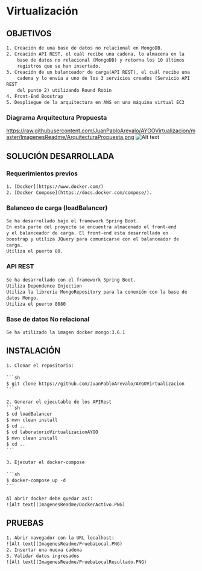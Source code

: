 # Virtualización

## OBJETIVOS
	1. Creación de una base de datos no relacional en MongoDB.
	2. Creación API REST, el cuál recibe una cadena, lo almacena en la 
		base de datos no relacional (MongoDB) y retorna los 10 últimos 
		registros que se han insertado.
	3. Creación de un balanceador de carga(API REST), el cuál recibe una 
		cadena y lo envia a uno de los 3 servicios creados (Servicio API REST 
		del punto 2) utilizando Round Robin
	4. Front-End Boostrap
	5. Despliegue de la arquitectura en AWS en una máquina virtual EC3
	
### Diagrama Arquitectura Propuesta
https://raw.githubusercontent.com/JuanPabloArevalo/AYGOVirtualizacion/master/ImagenesReadme/ArquitecturaPropuesta.png
	![Alt text](https://raw.githubusercontent.com/JuanPabloArevalo/AYGOVirtualizacion/master/ImagenesReadme/ArquitecturaPropuesta.png)
	
## SOLUCIÓN DESARROLLADA

### Requerimientos previos
	1. [Docker](https://www.docker.com/)
	2. [Docker Compose](https://docs.docker.com/compose/).
	
### Balanceo de carga (loadBalancer)
	Se ha desarrollado bajo el framework Spring Boot. 
	En esta parte del proyecto se encuentra almacenado el front-end 
	y el balanceador de carga. El front-end esta desarrollado en 
	boostrap y utiliza JQuery para comunicarse con el balanceador de carga.
	Utiliza el puerto 80.
	
### API REST
	Se ha desarrollado con el framework Spring Boot.
	Utiliza Dependence Injection
	Utiliza la libreria MongoRepository para la conexión con la base de datos Mongo.
	Utiliza el puerto 8080

### Base de datos No relacional	
	Se ha utilizado la imagen docker mongo:3.6.1

## INSTALACIÓN
	
	1. Clonar el repositorio:
	
	```sh
	$ git clone https://github.com/JuanPabloArevalo/AYGOVirtualizacion
	```
	
	2. Generar el ejecutable de los APIRest
	```sh
	$ cd loadBalancer
	$ mvn clean install
	$ cd ..
	$ cd laboratorioVirtualizacionAYGO
	$ mvn clean install
	$ cd ..
	```
	
	3. Ejecutar el docker-compose

	```sh
	$ docker-compose up -d 
	```
	
	Al abrir docker debe quedar así:
	![Alt text](ImagenesReadme/DockerActivo.PNG)
	

## PRUEBAS
	1. Abrir navegador con la URL localhost:
	![Alt text](ImagenesReadme/PruebaLocal.PNG)
	2. Insertar una nueva cadena
	3. Validar datos ingresados
	![Alt text](ImagenesReadme/PruebaLocalResultado.PNG)
	

